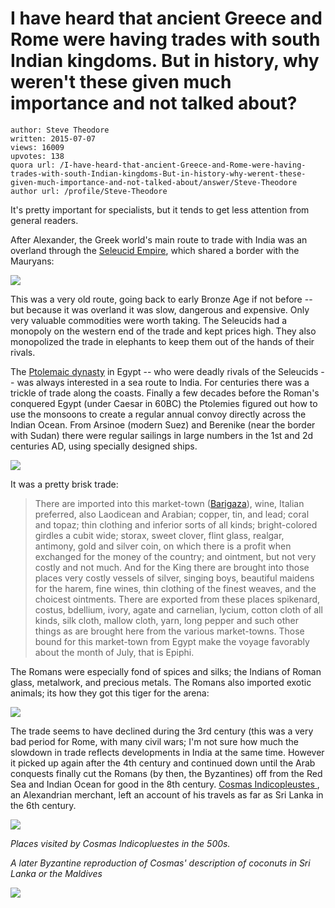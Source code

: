 # I have heard that ancient Greece and Rome were having trades with south Indian kingdoms. But in history, why weren't these given much importance and not talked about?

	author: Steve Theodore
	written: 2015-07-07
	views: 16009
	upvotes: 138
	quora url: /I-have-heard-that-ancient-Greece-and-Rome-were-having-trades-with-south-Indian-kingdoms-But-in-history-why-werent-these-given-much-importance-and-not-talked-about/answer/Steve-Theodore
	author url: /profile/Steve-Theodore


It's pretty important for specialists, but it tends to get less attention from general readers.

After Alexander, the Greek world's main route to trade with India was an overland through the [Seleucid Empire](https://en.wikipedia.org/wiki/Seleucid_Empire), which shared a border with the Mauryans:



![](https://qph.fs.quoracdn.net/main-qimg-735f19ff517affa4e8ed1920093d6685)


This was a very old route, going back to early Bronze Age if not before -- but because it was overland it was slow, dangerous and expensive. Only very valuable commodities were worth taking. The Seleucids had a monopoly on the western end of the trade and kept prices high. They also monopolized the trade in elephants to keep them out of the hands of their rivals.

The [Ptolemaic dynasty](https://en.wikipedia.org/wiki/Ptolemaic_dynasty) in Egypt -- who were deadly rivals of the Seleucids -- was always interested in a sea route to India. For centuries there was a trickle of trade along the coasts. Finally a few decades before the Roman's conquered Egypt (under Caesar in 60BC) the Ptolemies figured out how to use the monsoons to create a regular annual convoy directly across the Indian Ocean. From Arsinoe (modern Suez) and Berenike (near the border with Sudan) there were regular sailings in large numbers in the 1st and 2d centuries AD, using specially designed ships. 



![](https://qph.fs.quoracdn.net/main-qimg-82e718cbf32acbb992c231a728bd1bdc-c)


It was a pretty brisk trade:



> There are imported into this market-town ([Barigaza](https://en.wikipedia.org/wiki/Barigaza)), wine, Italian preferred, also Laodicean and Arabian; copper, tin, and lead; coral and topaz; thin clothing and inferior sorts of all kinds; bright-colored girdles a cubit wide; storax, sweet clover, flint glass, realgar, antimony, gold and silver coin, on which there is a profit when exchanged for the money of the country; and ointment, but not very costly and not much. And for the King there are brought into those places very costly vessels of silver, singing boys, beautiful maidens for the harem, fine wines, thin clothing of the finest weaves, and the choicest ointments. There are exported from these places spikenard, costus, bdellium, ivory, agate and carnelian, lycium, cotton cloth of all kinds, silk cloth, mallow cloth, yarn, long pepper and such other things as are brought here from the various market-towns. Those bound for this market-town from Egypt make the voyage favorably about the month of July, that is Epiphi.


The Romans were especially fond of spices and silks; the Indians of Roman glass, metalwork, and precious metals. The Romans also imported exotic animals; its how they got this tiger for the arena:


![](https://qph.fs.quoracdn.net/main-qimg-202f0b2fcd8db7ab3c41c1aea1f54a52-c)



The trade seems to have declined during the 3rd century (this was a very bad period for Rome, with many civil wars; I'm not sure how much the slowdown in trade reflects developments in India at the same time. However it picked up again after the 4th century and continued down until the Arab conquests finally cut the Romans (by then, the Byzantines) off from the Red Sea and Indian Ocean for good in the 8th century. [Cosmas Indicopleustes ](http://journals.ub.uni-heidelberg.de/index.php/transcultural/article/view/6127/2962) , an Alexandrian merchant, left an account of his travels as far as Sri Lanka in the 6th century.




![](https://qph.fs.quoracdn.net/main-qimg-aaddf38bc05d9c53b59380d05f320f4d-c)

_Places visited by Cosmas Indicopluestes in the 500s._ 

_A later Byzantine reproduction of Cosmas' description of coconuts in Sri Lanka or the Maldives_ 



![](https://qph.fs.quoracdn.net/main-qimg-2bcea5a59776bbdd90c204227c1ae3ac-c)

